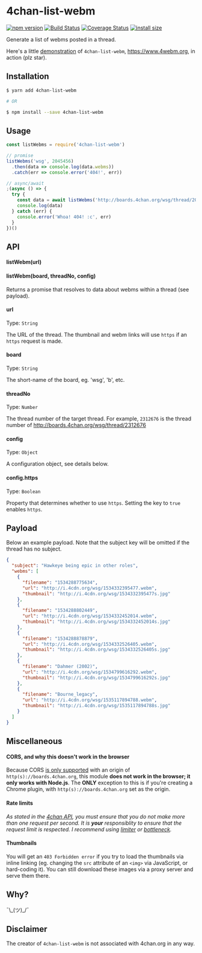 # 4chan-list-webm

[![npm version](https://badge.fury.io/js/4chan-list-webm.svg)](https://badge.fury.io/js/4chan-list-webm)
[![Build Status](https://travis-ci.org/ScottyFillups/4chan-list-webm.svg?branch=master)](https://travis-ci.org/ScottyFillups/4chan-list-webm)
[![Coverage Status](https://coveralls.io/repos/github/ScottyFillups/4chan-list-webm/badge.svg?branch=master)](https://coveralls.io/github/ScottyFillups/4chan-list-webm?branch=master)
[![install size](https://packagephobia.now.sh/badge?p=4chan-list-webm)](https://packagephobia.now.sh/result?p=4chan-list-webm)

Generate a list of webms posted in a thread.

Here's a little [demonstration](https://www.4webm.org/) of `4chan-list-webm`, https://www.4webm.org, in action (plz star).

## Installation

```bash
$ yarn add 4chan-list-webm

# OR

$ npm install --save 4chan-list-webm
```

## Usage

```js
const listWebms = require('4chan-list-webm')

// promise
listWebms('wsg', 2045456)
  .then(data => console.log(data.webms))
  .catch(err => console.error('404!', err))

// async/await
;(async () => {
  try {
    const data = await listWebms('http://boards.4chan.org/wsg/thread/2045456')
    console.log(data)
  } catch (err) {
    console.error('Whoa! 404! :c', err)
  }
})()
```

## API

#### listWebm(url)

#### listWebm(board, threadNo, config)

Returns a promise that resolves to data about webms within a thread (see payload).

#### url

Type: `String`

The URL of the thread. The thumbnail and webm links will use `https` if an `https` request is made.

#### board

Type: `String`

The short-name of the board, eg. 'wsg', 'b', etc.

#### threadNo

Type: `Number`

The thread number of the target thread. For example, `2312676` is the thread number of http://boards.4chan.org/wsg/thread/2312676

#### config

Type: `Object`

A configuration object, see details below.

#### config.https

Type: `Boolean`

Property that determines whether to use `https`. Setting the key to `true` enables `https`.

## Payload

Below an example payload. Note that the subject key will be omitted if the thread has no subject.

```json
{
  "subject": "Hawkeye being epic in other roles",
  "webms": [
    {
      "filename": "1534288775634",
      "url": "http://i.4cdn.org/wsg/1534332395477.webm",
      "thumbnail": "http://i.4cdn.org/wsg/1534332395477s.jpg"
    },
    {
      "filename": "1534288802449",
      "url": "http://i.4cdn.org/wsg/1534332452014.webm",
      "thumbnail": "http://i.4cdn.org/wsg/1534332452014s.jpg"
    },
    {
      "filename": "1534288878879",
      "url": "http://i.4cdn.org/wsg/1534332526405.webm",
      "thumbnail": "http://i.4cdn.org/wsg/1534332526405s.jpg"
    },
    {
      "filename": "Dahmer (2002)",
      "url": "http://i.4cdn.org/wsg/1534799616292.webm",
      "thumbnail": "http://i.4cdn.org/wsg/1534799616292s.jpg"
    },
    {
      "filename": "Bourne_legacy",
      "url": "http://i.4cdn.org/wsg/1535117894788.webm",
      "thumbnail": "http://i.4cdn.org/wsg/1535117894788s.jpg"
    }
  ]
}
```

## Miscellaneous

#### CORS, and why this doesn't work in the browser

Because CORS [is only supported](https://github.com/4chan/4chan-API/issues/35) with an origin of `http(s)://boards.4chan.org`,
this module **does not work in the browser; it only works with Node.js**. The **ONLY** exception to this is if you're creating a Chrome plugin, with `http(s)://boards.4chan.org` set as the origin.

#### Rate limits

*As stated in the [4chan API](https://github.com/4chan/4chan-API), you must ensure that you do not make more than one request per second. It is __your__ responsiblity to ensure that the request limit is respected. I recommend using [limiter](https://www.npmjs.com/package/limiter) or [bottleneck](https://www.npmjs.com/package/bottleneck).*

#### Thumbnails

You will get an `403 Forbidden error` if you try to load the thumbnails via inline linking (eg. changing the `src` attribute of an `<img>` via JavaScript, or hard-coding it). You can still download these images via a proxy server and serve them there.

## Why? 

¯\\\_(ツ)\_/¯

## Disclaimer

The creator of `4chan-list-webm` is not associated with 4chan.org in any way.
